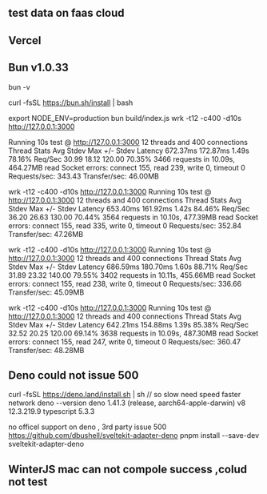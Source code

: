 ## test data on faas cloud


## Vercel

## Bun v1.0.33
bun -v

curl -fsSL https://bun.sh/install | bash

export NODE_ENV=production
bun build/index.js
wrk -t12 -c400 -d10s http://127.0.0.1:3000

Running 10s test @ http://127.0.0.1:3000
  12 threads and 400 connections
  Thread Stats   Avg      Stdev     Max   +/- Stdev
    Latency   672.37ms  172.87ms   1.49s    78.16%
    Req/Sec    30.99     18.12   120.00     70.35%
  3466 requests in 10.09s, 464.27MB read
  Socket errors: connect 155, read 239, write 0, timeout 0
Requests/sec:    343.43
Transfer/sec:     46.00MB

wrk -t12 -c400 -d10s http://127.0.0.1:3000
Running 10s test @ http://127.0.0.1:3000
  12 threads and 400 connections
  Thread Stats   Avg      Stdev     Max   +/- Stdev
    Latency   653.40ms  161.92ms   1.42s    84.46%
    Req/Sec    36.20     26.63   130.00     70.44%
  3564 requests in 10.10s, 477.39MB read
  Socket errors: connect 155, read 335, write 0, timeout 0
Requests/sec:    352.84
Transfer/sec:     47.26MB


wrk -t12 -c400 -d10s http://127.0.0.1:3000
Running 10s test @ http://127.0.0.1:3000
  12 threads and 400 connections
  Thread Stats   Avg      Stdev     Max   +/- Stdev
    Latency   686.59ms  180.70ms   1.60s    88.71%
    Req/Sec    31.89     23.32   140.00     79.55%
  3402 requests in 10.11s, 455.66MB read
  Socket errors: connect 155, read 238, write 0, timeout 0
Requests/sec:    336.66
Transfer/sec:     45.09MB

wrk -t12 -c400 -d10s http://127.0.0.1:3000
Running 10s test @ http://127.0.0.1:3000
  12 threads and 400 connections
  Thread Stats   Avg      Stdev     Max   +/- Stdev
    Latency   642.21ms  154.88ms   1.39s    85.38%
    Req/Sec    32.52     20.25   120.00     69.14%
  3638 requests in 10.09s, 487.30MB read
  Socket errors: connect 155, read 247, write 0, timeout 0
Requests/sec:    360.47
Transfer/sec:     48.28MB


## Deno could not issue 500
curl -fsSL https://deno.land/install.sh | sh // so slow need speed faster network
deno --version
deno 1.41.3 (release, aarch64-apple-darwin)
v8 12.3.219.9
typescript 5.3.3

no officel support on deno , 3rd party issue 500
https://github.com/dbushell/sveltekit-adapter-deno
pnpm install --save-dev sveltekit-adapter-deno

## WinterJS mac can not compole success ,colud not test
